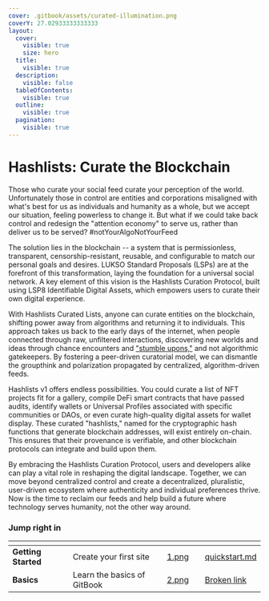 ```yaml
---
cover: .gitbook/assets/curated-illumination.png
coverY: 27.02933333333333
layout:
  cover:
    visible: true
    size: hero
  title:
    visible: true
  description:
    visible: false
  tableOfContents:
    visible: true
  outline:
    visible: true
  pagination:
    visible: true
---
```


# Hashlists: Curate the Blockchain

Those who curate your social feed curate your perception of the world. Unfortunately those in control are entities and corporations misaligned with what's best for us as individuals and humanity as a whole, but we accept our situation, feeling powerless to change it. But what if we could take back control and redesign the "attention economy" to serve us, rather than deliver us to be served? #notYourAlgoNotYourFeed

The solution lies in the blockchain -- a system that is permissionless, transparent, censorship-resistant, reusable, and configurable to match our personal goals and desires. LUKSO Standard Proposals (LSPs) are at the forefront of this transformation, laying the foundation for a universal social network. A key element of this vision is the Hashlists Curation Protocol, built using LSP8 Identifiable Digital Assets, which empowers users to curate their own digital experience.

With Hashlists Curated Lists, anyone can curate entities on the blockchain, shifting power away from algorithms and returning it to individuals. This approach takes us back to the early days of the internet, when people connected through raw, unfiltered interactions, discovering new worlds and ideas through chance encounters and ["stumble upons,"](https://web.archive.org/web/20040901083917/http://www.stumbleupon.com/) and not algorithmic gatekeepers. By fostering a peer-driven curatorial model, we can dismantle the groupthink and polarization propagated by centralized, algorithm-driven feeds.

Hashlists v1 offers endless possibilities. You could curate a list of NFT projects fit for a gallery, compile DeFi smart contracts that have passed audits, identify wallets or Universal Profiles associated with specific communities or DAOs, or even curate high-quality digital assets for wallet display. These curated "hashlists," named for the cryptographic hash functions that generate blockchain addresses, will exist entirely on-chain. This ensures that their provenance is verifiable, and other blockchain protocols can integrate and build upon them.

By embracing the Hashlists Curation Protocol, users and developers alike can play a vital role in reshaping the digital landscape. Together, we can move beyond centralized control and create a decentralized, pluralistic, user-driven ecosystem where authenticity and individual preferences thrive. Now is the time to reclaim our feeds and help build a future where technology serves humanity, not the other way around.

### Jump right in

<table data-view="cards"><thead><tr><th></th><th></th><th data-hidden data-card-cover data-type="files"></th><th data-hidden></th><th data-hidden data-card-target data-type="content-ref"></th></tr></thead><tbody><tr><td><strong>Getting Started</strong></td><td>Create your first site</td><td><a href=".gitbook/assets/1.png">1.png</a></td><td></td><td><a href="getting-started/quickstart.md">quickstart.md</a></td></tr><tr><td><strong>Basics</strong></td><td>Learn the basics of GitBook</td><td><a href=".gitbook/assets/2.png">2.png</a></td><td></td><td><a href="broken-reference">Broken link</a></td></tr></tbody></table>
